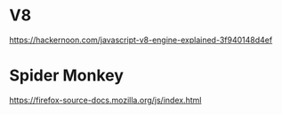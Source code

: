 # V8
https://hackernoon.com/javascript-v8-engine-explained-3f940148d4ef
# Spider Monkey 
https://firefox-source-docs.mozilla.org/js/index.html